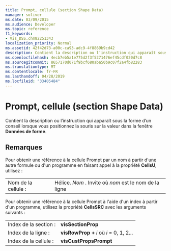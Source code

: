 ```yaml
---
title: Prompt, cellule (section Shape Data)
manager: soliver
ms.date: 03/09/2015
ms.audience: Developer
ms.topic: reference
f1_keywords:
- Vis_DSS.chm82251343
localization_priority: Normal
ms.assetid: 42f42d73-a00c-ca93-adc9-4f8869b9cd42
description: Contient la description ou l’instruction qui apparaît sous la forme d’un conseil lorsque vous positionnez la souris sur la valeur dans la fenêtre Données de forme.
ms.openlocfilehash: 4ecb7eb5a1e775d2f3f5271476ef45cdf020d7c8
ms.sourcegitcommit: 8657170d071f9bcf680aba50b9c07f2a4fb82283
ms.translationtype: MT
ms.contentlocale: fr-FR
ms.lasthandoff: 04/28/2019
ms.locfileid: "33405484"
---
```

# <a name="prompt-cell-shape-data-section"></a>Prompt, cellule (section Shape Data)

Contient la description ou l’instruction qui apparaît sous la forme d’un conseil lorsque vous positionnez la souris sur la valeur dans la fenêtre **Données de forme**. 
  
## <a name="remarks"></a>Remarques

Pour obtenir une référence à la cellule Prompt par un nom à partir d'une autre formule ou d'un programme en faisant appel à la propriété **CellsU**, utilisez : 
  
|||
|:-----|:-----|
| Nom de la cellule :  <br/> | Hélice.  *Nom* . Invite où *nom* est le nom de la ligne  <br/> |
   
Pour obtenir une référence à la cellule Prompt à l'aide d'un index à partir d'un programme, utilisez la propriété **CellsSRC** avec les arguments suivants : 
  
|||
|:-----|:-----|
| Index de la section :  <br/> |**visSectionProp** <br/> |
| Index de la ligne :  <br/> |**visRowProp +** *i* où *i* = 0, 1, 2...  <br/> |
| Index de la cellule :  <br/> |**visCustPropsPrompt** <br/> |
   

